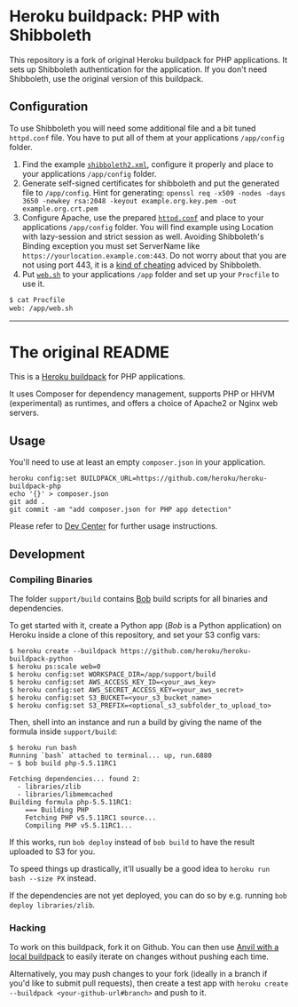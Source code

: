 # Heroku buildpack: PHP with Shibboleth

This repository is a fork of original Heroku buildpack for PHP applications. It sets up Shibboleth authentication for the application. If you don't need Shibboleth, use the original version of this buildpack.

## Configuration

To use Shibboleth you will need some additional file and a bit tuned `httpd.conf` file. You have to put all of them at your applications `/app/config` folder.

1. Find the example [`shibboleth2.xml`](https://github.com/sitya/heroku-buildpack-php/blob/master/conf/shibboleth/shibboleth2.xml), configure it properly and place to your applications `/app/config` folder.
1. Generate self-signed certificates for shibboleth and put the generated file to `/app/config`. Hint for generating: `openssl req -x509 -nodes -days 3650 -newkey rsa:2048 -keyout example.org.key.pem -out example.org.crt.pem`
1. Configure Apache, use the prepared [`httpd.conf`](https://github.com/sitya/heroku-buildpack-php/blob/master/conf/apache2/heroku.conf) and place to your applications `/app/config` folder. You will find example  using Location with lazy-session and strict session as well. Avoiding Shibboleth's Binding exception you must set ServerName like `https://yourlocation.example.com:443`. Do not worry about that you are not using port 443, it is a [kind of cheating](https://wiki.shibboleth.net/confluence/display/SHIB2/SPReverseProxy) adviced by Shibboleth.
1. Put [`web.sh`](https://github.com/sitya/heroku-buildpack-php/blob/master/bin/web.sh) to your applications `/app` folder and set up your `Procfile` to use it.
```sh
$ cat Procfile
web: /app/web.sh
```

---

# The original README

This is a [Heroku buildpack](http://devcenter.heroku.com/articles/buildpacks) for PHP applications.

It uses Composer for dependency management, supports PHP or HHVM (experimental) as runtimes, and offers a choice of Apache2 or Nginx web servers.

## Usage

You'll need to use at least an empty `composer.json` in your application.

    heroku config:set BUILDPACK_URL=https://github.com/heroku/heroku-buildpack-php
    echo '{}' > composer.json
    git add .
    git commit -am "add composer.json for PHP app detection"


Please refer to [Dev Center](https://devcenter.heroku.com/categories/php) for further usage instructions.

## Development

### Compiling Binaries

The folder `support/build` contains [Bob](http://github.com/kennethreitz/bob-builder) build scripts for all binaries and dependencies.

To get started with it, create a Python app (*Bob* is a Python application) on Heroku inside a clone of this repository, and set your S3 config vars:

```term
$ heroku create --buildpack https://github.com/heroku/heroku-buildpack-python
$ heroku ps:scale web=0
$ heroku config:set WORKSPACE_DIR=/app/support/build
$ heroku config:set AWS_ACCESS_KEY_ID=<your_aws_key>
$ heroku config:set AWS_SECRET_ACCESS_KEY=<your_aws_secret>
$ heroku config:set S3_BUCKET=<your_s3_bucket_name>
$ heroku config:set S3_PREFIX=<optional_s3_subfolder_to_upload_to>
```

Then, shell into an instance and run a build by giving the name of the formula inside `support/build`:

```term
$ heroku run bash
Running `bash` attached to terminal... up, run.6880
~ $ bob build php-5.5.11RC1

Fetching dependencies... found 2:
  - libraries/zlib
  - libraries/libmemcached
Building formula php-5.5.11RC1:
    === Building PHP
    Fetching PHP v5.5.11RC1 source...
    Compiling PHP v5.5.11RC1...
```

If this works, run `bob deploy` instead of `bob build` to have the result uploaded to S3 for you.

To speed things up drastically, it'll usually be a good idea to `heroku run bash --size PX` instead.

If the dependencies are not yet deployed, you can do so by e.g. running `bob deploy libraries/zlib`.

### Hacking

To work on this buildpack, fork it on Github. You can then use [Anvil with a local buildpack](https://github.com/ddollar/anvil-cli#iterate-on-buildpacks-without-pushing-to-github) to easily iterate on changes without pushing each time.

Alternatively, you may push changes to your fork (ideally in a branch if you'd like to submit pull requests), then create a test app with `heroku create --buildpack <your-github-url#branch>` and push to it.
